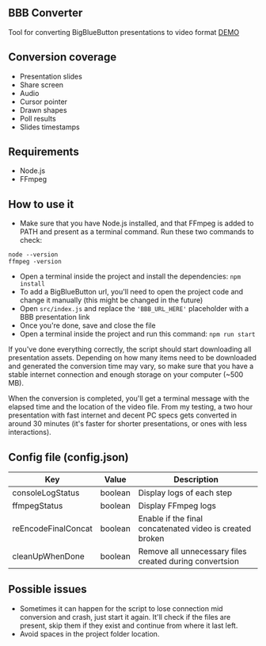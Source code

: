 ## BBB Converter
Tool for converting BigBlueButton presentations to video format [DEMO](https://www.youtube.com/watch?v=X6YP-LovZbE)

## Conversion coverage
- Presentation slides
- Share screen
- Audio
- Cursor pointer
- Drawn shapes
- Poll results
- Slides timestamps

## Requirements
- Node.js
- FFmpeg

## How to use it
- Make sure that you have Node.js installed, and that FFmpeg is added to PATH and present as a terminal command. Run these two commands to check:
```
node --version
ffmpeg -version
```
- Open a terminal inside the project and install the dependencies: `npm install`
- To add a BigBlueButton url, you'll need to open the project code and change it manually (this might be changed in the future)
- Open `src/index.js` and replace the `'BBB_URL_HERE'` placeholder with a BBB presentation link
- Once you're done, save and close the file
- Open a terminal inside the project and run this command: `npm run start`

If you've done everything correctly, the script should start downloading all presentation assets.
Depending on how many items need to be downloaded and generated the conversion time may vary, 
so make sure that you have a stable internet connection and enough storage on your computer (~500 MB).

When the conversion is completed, you'll get a terminal message with the elapsed time and the location of the video file. 
From my testing, a two hour presentation with fast internet and decent PC specs gets converted in around 30 minutes
(it's faster for shorter presentations, or ones with less interactions).

## Config file (config.json)
| Key                     | Value   | Description                                               |
| ----------------------- | ------- | --------------------------------------------------------- |
| consoleLogStatus        | boolean | Display logs of each step                                 |
| ffmpegStatus            | boolean | Display FFmpeg logs                                       |
| reEncodeFinalConcat     | boolean | Enable if the final concatenated video is created broken  |
| cleanUpWhenDone         | boolean | Remove all unnecessary files created during convertsion   |

## Possible issues
- Sometimes it can happen for the script to lose connection mid conversion and crash, just start it again. It'll check if
  the files are present, skip them if they exist and continue from where it last left.
- Avoid spaces in the project folder location.



